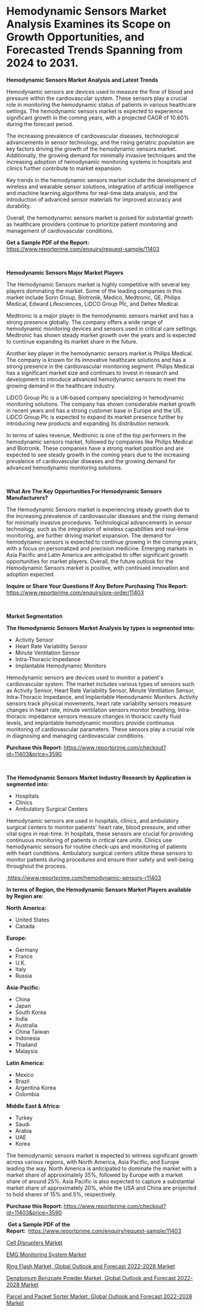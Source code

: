 <p><h1>Hemodynamic Sensors Market Analysis Examines its Scope on Growth Opportunities, and Forecasted Trends Spanning from 2024 to 2031.</h1></p><p><strong>Hemodynamic Sensors Market Analysis and Latest Trends</strong></p>
<p><p>Hemodynamic sensors are devices used to measure the flow of blood and pressure within the cardiovascular system. These sensors play a crucial role in monitoring the hemodynamic status of patients in various healthcare settings. The hemodynamic sensors market is expected to experience significant growth in the coming years, with a projected CAGR of 10.60% during the forecast period.</p><p>The increasing prevalence of cardiovascular diseases, technological advancements in sensor technology, and the rising geriatric population are key factors driving the growth of the hemodynamic sensors market. Additionally, the growing demand for minimally invasive techniques and the increasing adoption of hemodynamic monitoring systems in hospitals and clinics further contribute to market expansion.</p><p>Key trends in the hemodynamic sensors market include the development of wireless and wearable sensor solutions, integration of artificial intelligence and machine learning algorithms for real-time data analysis, and the introduction of advanced sensor materials for improved accuracy and durability.</p><p>Overall, the hemodynamic sensors market is poised for substantial growth as healthcare providers continue to prioritize patient monitoring and management of cardiovascular conditions.</p></p>
<p><strong>Get a Sample PDF of the Report:&nbsp;</strong> <a href="https://www.reportprime.com/enquiry/request-sample/11403">https://www.reportprime.com/enquiry/request-sample/11403</a></p>
<p>&nbsp;</p>
<p><strong>Hemodynamic Sensors Major Market Players</strong></p>
<p><p>The Hemodynamic Sensors market is highly competitive with several key players dominating the market. Some of the leading companies in this market include Sorin Group, Biotronik, Medico, Medtronic, GE, Philips Medical, Edward Lifesciences, LiDCO Group Plc, and Deltex Medical.</p><p>Medtronic is a major player in the hemodynamic sensors market and has a strong presence globally. The company offers a wide range of hemodynamic monitoring devices and sensors used in critical care settings. Medtronic has shown steady market growth over the years and is expected to continue expanding its market share in the future.</p><p>Another key player in the hemodynamic sensors market is Philips Medical. The company is known for its innovative healthcare solutions and has a strong presence in the cardiovascular monitoring segment. Philips Medical has a significant market size and continues to invest in research and development to introduce advanced hemodynamic sensors to meet the growing demand in the healthcare industry.</p><p>LiDCO Group Plc is a UK-based company specializing in hemodynamic monitoring solutions. The company has shown considerable market growth in recent years and has a strong customer base in Europe and the US. LiDCO Group Plc is expected to expand its market presence further by introducing new products and expanding its distribution network.</p><p>In terms of sales revenue, Medtronic is one of the top performers in the hemodynamic sensors market, followed by companies like Philips Medical and Biotronik. These companies have a strong market position and are expected to see steady growth in the coming years due to the increasing prevalence of cardiovascular diseases and the growing demand for advanced hemodynamic monitoring solutions.</p></p>
<p>&nbsp;</p>
<p><strong>What Are The Key Opportunities For Hemodynamic Sensors Manufacturers?</strong></p>
<p><p>The Hemodynamic Sensors market is experiencing steady growth due to the increasing prevalence of cardiovascular diseases and the rising demand for minimally invasive procedures. Technological advancements in sensor technology, such as the integration of wireless capabilities and real-time monitoring, are further driving market expansion. The demand for hemodynamic sensors is expected to continue growing in the coming years, with a focus on personalized and precision medicine. Emerging markets in Asia Pacific and Latin America are anticipated to offer significant growth opportunities for market players. Overall, the future outlook for the Hemodynamic Sensors market is positive, with continued innovation and adoption expected.</p></p>
<p><strong>Inquire or Share Your Questions If Any Before Purchasing This Report:</strong> <a href="https://www.reportprime.com/enquiry/pre-order/11403">https://www.reportprime.com/enquiry/pre-order/11403</a></p>
<p>&nbsp;</p>
<p><strong>Market Segmentation</strong></p>
<p><strong>The Hemodynamic Sensors Market Analysis by types is segmented into:</strong></p>
<p><ul><li>Activity Sensor</li><li>Heart Rate Variability Sensor</li><li>Minute Ventilation Sensor</li><li>Intra-Thoracic Impedance</li><li>Implantable Hemodynamic Monitors</li></ul></p>
<p><p>Hemodynamic sensors are devices used to monitor a patient's cardiovascular system. The market includes various types of sensors such as Activity Sensor, Heart Rate Variability Sensor, Minute Ventilation Sensor, Intra-Thoracic Impedance, and Implantable Hemodynamic Monitors. Activity sensors track physical movements, heart rate variability sensors measure changes in heart rate, minute ventilation sensors monitor breathing, intra-thoracic impedance sensors measure changes in thoracic cavity fluid levels, and implantable hemodynamic monitors provide continuous monitoring of cardiovascular parameters. These sensors play a crucial role in diagnosing and managing cardiovascular conditions.</p></p>
<p><strong>Purchase this Report:&nbsp;</strong><a href="https://www.reportprime.com/checkout?id=11403&price=3590">https://www.reportprime.com/checkout?id=11403&price=3590</a></p>
<p>&nbsp;</p>
<p><strong>The Hemodynamic Sensors Market Industry Research by Application is segmented into:</strong></p>
<p><ul><li>Hospitals</li><li>Clinics</li><li>Ambulatory Surgical Centers</li></ul></p>
<p><p>Hemodynamic sensors are used in hospitals, clinics, and ambulatory surgical centers to monitor patients' heart rate, blood pressure, and other vital signs in real-time. In hospitals, these sensors are crucial for providing continuous monitoring of patients in critical care units. Clinics use hemodynamic sensors for routine check-ups and monitoring of patients with heart conditions. Ambulatory surgical centers utilize these sensors to monitor patients during procedures and ensure their safety and well-being throughout the process.</p></p>
<p><a href="https://www.reportprime.com/hemodynamic-sensors-r11403">&nbsp;https://www.reportprime.com/hemodynamic-sensors-r11403</a></p>
<p><strong>In terms of Region, the Hemodynamic Sensors Market Players available by Region are:</strong></p>
<p>
    <p> <strong> North America: </strong>
        <ul>
            <li>United States</li>
            <li>Canada</li>
        </ul>
        </p> 
    <p> <strong> Europe: </strong>
        <ul>
            <li>Germany</li>
            <li>France</li>
            <li>U.K.</li>
            <li>Italy</li>
            <li>Russia</li>
        </ul>
        </p> 
    <p> <strong> Asia-Pacific: </strong>
        <ul>
            <li>China</li>
            <li>Japan</li>
            <li>South Korea</li>
            <li>India</li>
            <li>Australia</li>
            <li>China Taiwan</li>
            <li>Indonesia</li>
            <li>Thailand</li>
            <li>Malaysia</li>
        </ul>
        </p> 
    <p> <strong> Latin America: </strong>
        <ul>
            <li>Mexico</li>
            <li>Brazil</li>
            <li>Argentina Korea</li>
            <li>Colombia</li>
        </ul>
        </p> 
    <p> <strong> Middle East & Africa: </strong>
        <ul>
            <li>Turkey</li>
            <li>Saudi</li>
            <li>Arabia</li>
            <li>UAE</li>
            <li>Korea</li>
        </ul>
    </p>
    </p>
<p><p>The hemodynamic sensors market is expected to witness significant growth across various regions, with North America, Asia Pacific, and Europe leading the way. North America is anticipated to dominate the market with a market share of approximately 35%, followed by Europe with a market share of around 25%. Asia Pacific is also expected to capture a substantial market share of approximately 20%, while the USA and China are projected to hold shares of 15% and 5%, respectively.</p></p>
<p><strong>Purchase this Report: </strong><a href="https://www.reportprime.com/checkout?id=11403&price=3590">https://www.reportprime.com/checkout?id=11403&price=3590</a></p>
<p>&nbsp;<strong>Get a Sample PDF of the Report:&nbsp;&nbsp;</strong><a href="https://www.reportprime.com/enquiry/request-sample/11403">https://www.reportprime.com/enquiry/request-sample/11403</a></p>
<p><strong></strong></p>
<p><p><a href="https://medium.com/@colin.dunca43545/exploring-cell-disrupters-market-dynamics-global-trends-and-future-growth-prospects-2024-2031-2a2ed02349af">Cell Disrupters Market</a></p><p><a href="https://github.com/Krish2023na/Market-Research-Report-List-6/blob/main/emg-monitoring-system-market.md">EMG Monitoring System Market</a></p><p><a href="https://issuu.com/reportprime-2/docs/ring-flash-market-global-outlook-an_34e0966a7efbea">Ring Flash Market, Global Outlook and Forecast 2022-2028 Market</a></p><p><a href="https://www.linkedin.com/pulse/exploring-denatonium-benzoate-powder-market-global-outlook-forecast-v4g7e?trackingId=u7yWEEDh3NYjz%2Bcq0qcUug%3D%3D">Denatonium Benzoate Powder Market, Global Outlook and Forecast 2022-2028 Market</a></p><p><a href="https://issuu.com/reportprime-2/docs/parcel-and-packet-sorter-market-glo_98ef52066596d9">Parcel and Packet Sorter Market, Global Outlook and Forecast 2022-2028 Market</a></p></p>